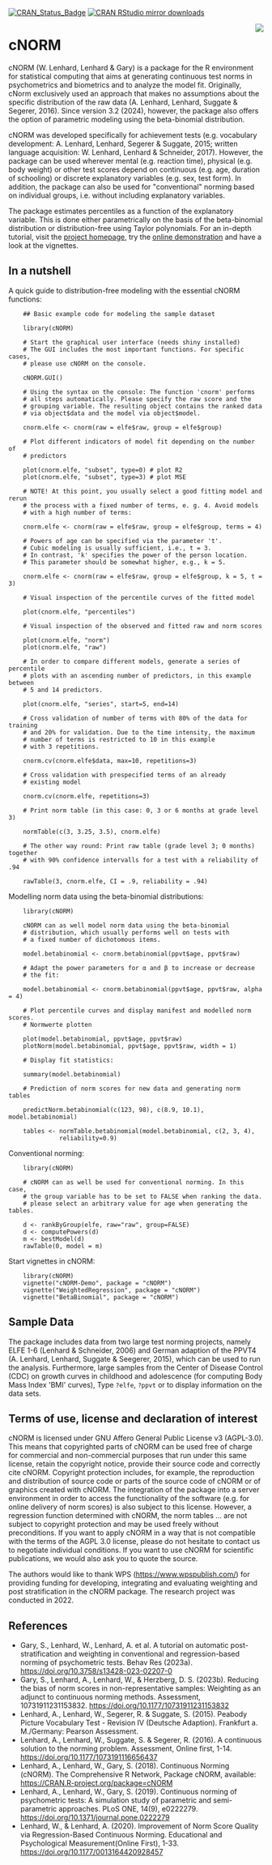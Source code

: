 [![CRAN_Status_Badge](https://www.r-pkg.org/badges/version/cNORM)](https://cran.r-project.org/package=cNORM)
[![CRAN RStudio mirror downloads](https://cranlogs.r-pkg.org/badges/cNORM)](https://cran.r-project.org/package=cNORM)

<img src="vignettes/logo.png" align=right style="border:0;">

# cNORM

 cNORM (W. Lenhard, Lenhard & Gary) is a package for the R environment for statistical computing that aims at generating continuous test norms in psychometrics and biometrics and to analyze the model fit. Originally, cNorm exclusively used an approach that makes no assumptions about the specific distribution of the raw data (A. Lenhard, Lenhard, Suggate & Segerer, 2016). Since version 3.2 (2024), however, the package also offers the option of parametric modeling using the beta-binomial distribution.

cNORM was developed specifically for achievement tests (e.g. vocabulary development: A. Lenhard, Lenhard, Segerer & Suggate, 2015; written language acquisition: W. Lenhard, Lenhard & Schneider, 2017). However, the package can be used wherever mental (e.g. reaction time), physical (e.g. body weight) or other test scores depend on continuous (e.g. age, duration of schooling) or discrete explanatory variables (e.g. sex, test form). In addition, the package can also be used for "conventional" norming based on individual groups, i.e. without including explanatory variables.

The package estimates percentiles as a function of the explanatory variable. This is done either parametrically on the basis of the beta-binomial distribution or distribution-free using Taylor polynomials. For an in-depth tutorial, visit the [project homepage](https://www.psychometrica.de/cNorm_en.html), try the [online demonstration](https://cnorm.shinyapps.io/cNORM/) and have a look at the vignettes.


## In a nutshell

A quick guide to distribution-free modeling with the essential cNORM functions:
```{r example}
    ## Basic example code for modeling the sample dataset

    library(cNORM)

    # Start the graphical user interface (needs shiny installed)
    # The GUI includes the most important functions. For specific cases,
    # please use cNORM on the console.

    cNORM.GUI()

    # Using the syntax on the console: The function 'cnorm' performs
    # all steps automatically. Please specify the raw score and the
    # grouping variable. The resulting object contains the ranked data
    # via object$data and the model via object$model.

    cnorm.elfe <- cnorm(raw = elfe$raw, group = elfe$group)

    # Plot different indicators of model fit depending on the number of
    # predictors

    plot(cnorm.elfe, "subset", type=0) # plot R2
    plot(cnorm.elfe, "subset", type=3) # plot MSE

    # NOTE! At this point, you usually select a good fitting model and rerun
    # the process with a fixed number of terms, e. g. 4. Avoid models
    # with a high number of terms:

    cnorm.elfe <- cnorm(raw = elfe$raw, group = elfe$group, terms = 4)

    # Powers of age can be specified via the parameter 't'.
    # Cubic modeling is usually sufficient, i.e., t = 3.
    # In contrast, 'k' specifies the power of the person location.
    # This parameter should be somewhat higher, e.g., k = 5.

    cnorm.elfe <- cnorm(raw = elfe$raw, group = elfe$group, k = 5, t = 3)

    # Visual inspection of the percentile curves of the fitted model

    plot(cnorm.elfe, "percentiles")

    # Visual inspection of the observed and fitted raw and norm scores

    plot(cnorm.elfe, "norm")
    plot(cnorm.elfe, "raw")

    # In order to compare different models, generate a series of percentile
    # plots with an ascending number of predictors, in this example between
    # 5 and 14 predictors.

    plot(cnorm.elfe, "series", start=5, end=14)

    # Cross validation of number of terms with 80% of the data for training
    # and 20% for validation. Due to the time intensity, the maximum
    # number of terms is restricted to 10 in this example
    # with 3 repetitions.

    cnorm.cv(cnorm.elfe$data, max=10, repetitions=3)

    # Cross validation with prespecified terms of an already
    # existing model

    cnorm.cv(cnorm.elfe, repetitions=3)

    # Print norm table (in this case: 0, 3 or 6 months at grade level 3)

    normTable(c(3, 3.25, 3.5), cnorm.elfe)

    # The other way round: Print raw table (grade level 3; 0 months) together
    # with 90% confidence intervalls for a test with a reliability of .94

    rawTable(3, cnorm.elfe, CI = .9, reliability = .94)
```


Modelling norm data using the beta-binomial distributions:
```{r example}
    library(cNORM)

    cNORM can as well model norm data using the beta-binomial
    # distribution, which usually performs well on tests with
    # a fixed number of dichotomous items.

    model.betabinomial <- cnorm.betabinomial(ppvt$age, ppvt$raw)

    # Adapt the power parameters for α and β to increase or decrease
    # the fit:

    model.betabinomial <- cnorm.betabinomial(ppvt$age, ppvt$raw, alpha = 4)

    # Plot percentile curves and display manifest and modelled norm scores.
    # Normwerte plotten

    plot(model.betabinomial, ppvt$age, ppvt$raw)
    plotNorm(model.betabinomial, ppvt$age, ppvt$raw, width = 1)

    # Display fit statistics:

    summary(model.betabinomial)

    # Prediction of norm scores for new data and generating norm tables

    predictNorm.betabinomial(c(123, 98), c(8.9, 10.1), model.betabinomial)

    tables <- normTable.betabinomial(model.betabinomial, c(2, 3, 4),
              reliability=0.9)
```


Conventional norming:
```{r example}
    library(cNORM)

    # cNORM can as well be used for conventional norming. In this case,
    # the group variable has to be set to FALSE when ranking the data.
    # please select an arbitrary value for age when generating the tables.

    d <- rankByGroup(elfe, raw="raw", group=FALSE)
    d <- computePowers(d)
    m <- bestModel(d)
    rawTable(0, model = m)
```


Start vignettes in cNORM:
```{r example}
    library(cNORM)
    vignette("cNORM-Demo", package = "cNORM")
    vignette("WeightedRegression", package = "cNORM")
    vignette("BetaBinomial", package = "cNORM")
```



## Sample Data
The package includes data from two large test norming projects, namely ELFE 1-6 (Lenhard & Schneider, 2006) and German adaption of the PPVT4 (A. Lenhard, Lenhard, Suggate & Seegerer, 2015), which can be used to run the analysis. Furthermore, large samples from the Center of Disease Control (CDC) on growth curves in childhood and adolescence (for computing Body Mass Index 'BMI' curves), Type `?elfe`, `?ppvt` or to display information on the data sets.

## Terms of use, license and declaration of interest
cNORM is licensed under GNU Affero General Public License v3 (AGPL-3.0). This means that copyrighted parts of cNORM can be used free of charge for commercial and non-commercial purposes that run under this same license, retain the copyright notice, provide their source code and correctly cite cNORM. Copyright protection includes, for example, the reproduction and distribution of source code or parts of the source code of cNORM or of graphics created with cNORM. The integration of the package into a server environment in order to access the functionality of the software (e.g. for online delivery of norm scores) is also subject to this license. However, a regression function determined with cNORM, the norm tables ... are not subject to copyright protection and may be used freely without preconditions. If you want to apply cNORM in a way that is not compatible with the terms of the AGPL 3.0 license, please do not hesitate to contact us to negotiate individual conditions. If you want to use cNORM for scientific publications, we would also ask you to quote the source.

The authors would like to thank WPS (<https://www.wpspublish.com/>) for providing funding for developing, integrating and evaluating weighting and post stratification in the cNORM package. The research project was conducted in 2022. 

## References

*   Gary, S., Lenhard, W., Lenhard, A. et al. A tutorial on automatic post-stratification and weighting in conventional and regression-based norming of psychometric tests. Behav Res (2023a). https://doi.org/10.3758/s13428-023-02207-0
*   Gary, S., Lenhard, A., Lenhard, W., & Herzberg, D. S. (2023b). Reducing the bias of norm scores in non-representative samples: Weighting as an adjunct to continuous norming methods. Assessment, 10731911231153832. https://doi.org/10.1177/10731911231153832
*   Lenhard, A., Lenhard, W., Segerer, R. & Suggate, S. (2015). Peabody Picture Vocabulary Test - Revision IV (Deutsche Adaption). Frankfurt a. M./Germany: Pearson Assessment.
*   Lenhard, A., Lenhard, W., Suggate, S. & Segerer, R. (2016). A continuous solution to the norming problem. Assessment, Online first, 1-14. https://doi.org/10.1177/1073191116656437
*   Lenhard, A., Lenhard, W., Gary, S. (2018). Continuous Norming (cNORM). The Comprehensive R Network, Package cNORM, available: https://CRAN.R-project.org/package=cNORM
*   Lenhard, A., Lenhard, W., Gary, S. (2019). Continuous norming of psychometric tests: A simulation study of parametric and semi-parametric approaches. PLoS ONE, 14(9),  e0222279. https://doi.org/10.1371/journal.pone.0222279
*   Lenhard, W., & Lenhard, A. (2020). Improvement of Norm Score Quality via Regression-Based Continuous Norming. Educational and Psychological Measurement(Online First), 1-33. https://doi.org/10.1177/0013164420928457

